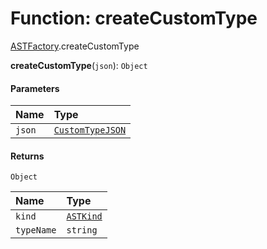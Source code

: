 # Function: createCustomType

[ASTFactory](/auto-docs/variable-core/modules/ASTFactory.md).createCustomType

**createCustomType**(`json`): `Object`

#### Parameters

| Name | Type |
| :------ | :------ |
| `json` | [`CustomTypeJSON`](/auto-docs/variable-core/interfaces/CustomTypeJSON.md) |

#### Returns

`Object`

| Name | Type |
| :------ | :------ |
| `kind` | [`ASTKind`](/auto-docs/variable-core/enums/ASTKind.md) |
| `typeName` | `string` |
